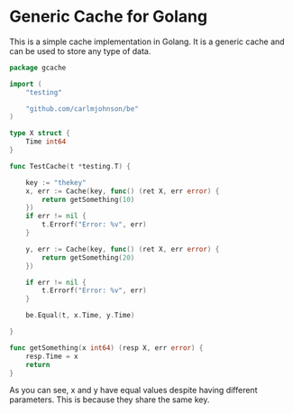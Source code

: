 # Generic Cache for Golang #

This is a simple cache implementation in Golang. It is a generic cache and can be used to store any type of data.

```go
package gcache

import (
	"testing"

	"github.com/carlmjohnson/be"
)

type X struct {
	Time int64
}

func TestCache(t *testing.T) {

	key := "thekey"
	x, err := Cache(key, func() (ret X, err error) {
		return getSomething(10)
	})
	if err != nil {
		t.Errorf("Error: %v", err)
	}

	y, err := Cache(key, func() (ret X, err error) {
		return getSomething(20)
	})

	if err != nil {
		t.Errorf("Error: %v", err)
	}

	be.Equal(t, x.Time, y.Time)

}

func getSomething(x int64) (resp X, err error) {
	resp.Time = x
	return
}

```

As you can see, x and y have equal values despite having different parameters. This is because they share the same key.

